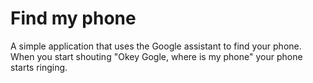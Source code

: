 # Find my phone

A simple application that uses the Google assistant to find your phone. When you start shouting "Okey Gogle, where is my phone" your phone starts ringing.
